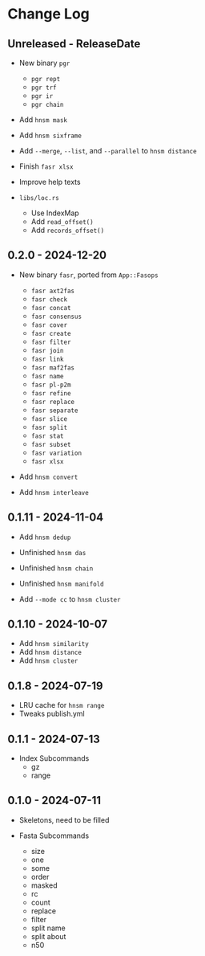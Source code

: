 # Change Log

## Unreleased - ReleaseDate

* New binary `pgr`
    * `pgr rept`
    * `pgr trf`
    * `pgr ir`
    * `pgr chain`

* Add `hnsm mask`
* Add `hnsm sixframe`
* Add `--merge`, `--list`, and `--parallel` to `hnsm distance`
* Finish `fasr xlsx`

* Improve help texts
* `libs/loc.rs`
  * Use IndexMap
  * Add `read_offset()`
  * Add `records_offset()`

## 0.2.0 - 2024-12-20

* New binary `fasr`, ported from `App::Fasops`
    * `fasr axt2fas`
    * `fasr check`
    * `fasr concat`
    * `fasr consensus`
    * `fasr cover`
    * `fasr create`
    * `fasr filter`
    * `fasr join`
    * `fasr link`
    * `fasr maf2fas`
    * `fasr name`
    * `fasr pl-p2m`
    * `fasr refine`
    * `fasr replace`
    * `fasr separate`
    * `fasr slice`
    * `fasr split`
    * `fasr stat`
    * `fasr subset`
    * `fasr variation`
    * `fasr xlsx`

* Add `hnsm convert`
* Add `hnsm interleave`

## 0.1.11 - 2024-11-04

* Add `hnsm dedup`

* Unfinished `hnsm das`
* Unfinished `hnsm chain`
* Unfinished `hnsm manifold`

* Add `--mode cc` to `hnsm cluster`

## 0.1.10 - 2024-10-07

* Add `hnsm similarity`
* Add `hnsm distance`
* Add `hnsm cluster`

## 0.1.8 - 2024-07-19

* LRU cache for `hnsm range`
* Tweaks publish.yml

## 0.1.1 - 2024-07-13

* Index Subcommands
    * gz
    * range

## 0.1.0 - 2024-07-11

* Skeletons, need to be filled

* Fasta Subcommands
    * size
    * one
    * some
    * order
    * masked
    * rc
    * count
    * replace
    * filter
    * split name
    * split about
    * n50
